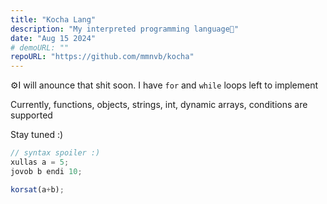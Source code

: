 ```yaml
---
title: "Kocha Lang"
description: "My interpreted programming language💙"
date: "Aug 15 2024"
# demoURL: ""
repoURL: "https://github.com/mmnvb/kocha"
---
```


⚙️I will anounce that shit soon. 
I have `for` and `while` loops left to implement

Currently, functions, objects, strings, int, dynamic arrays, conditions
are supported


Stay tuned :)


```js 
// syntax spoiler :)
xullas a = 5;
jovob b endi 10;

korsat(a+b);
```
